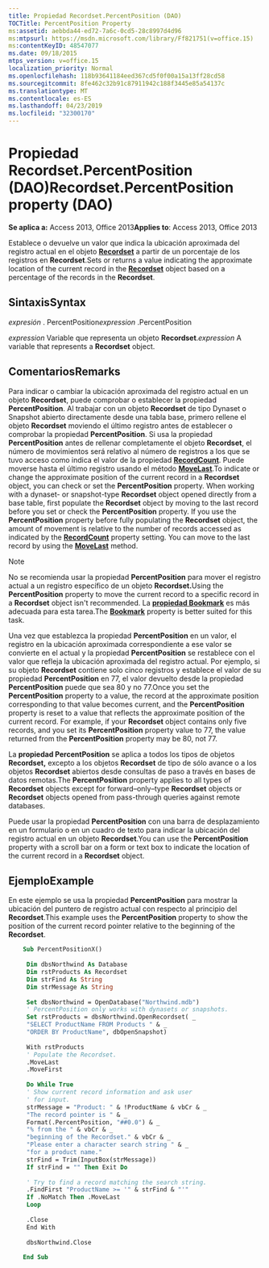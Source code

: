 ```yaml
---
title: Propiedad Recordset.PercentPosition (DAO)
TOCTitle: PercentPosition Property
ms:assetid: aebbda44-ed72-7a6c-0cd5-28c8997d4d96
ms:mtpsurl: https://msdn.microsoft.com/library/Ff821751(v=office.15)
ms:contentKeyID: 48547077
ms.date: 09/18/2015
mtps_version: v=office.15
localization_priority: Normal
ms.openlocfilehash: 118b93641184eed367cd5f0f00a15a13ff28cd58
ms.sourcegitcommit: 8fe462c32b91c87911942c188f3445e85a54137c
ms.translationtype: MT
ms.contentlocale: es-ES
ms.lasthandoff: 04/23/2019
ms.locfileid: "32300170"
---
```

# <a name="recordsetpercentposition-property-dao"></a><span data-ttu-id="c40fe-102">Propiedad Recordset.PercentPosition (DAO)</span><span class="sxs-lookup"><span data-stu-id="c40fe-102">Recordset.PercentPosition property (DAO)</span></span>

<span data-ttu-id="c40fe-103">**Se aplica a:** Access 2013, Office 2013</span><span class="sxs-lookup"><span data-stu-id="c40fe-103">**Applies to**: Access 2013, Office 2013</span></span>

<span data-ttu-id="c40fe-104">Establece o devuelve un valor que indica la ubicación aproximada del registro actual en el objeto **[Recordset](recordset-object-dao.md)** a partir de un porcentaje de los registros en **Recordset**.</span><span class="sxs-lookup"><span data-stu-id="c40fe-104">Sets or returns a value indicating the approximate location of the current record in the **[Recordset](recordset-object-dao.md)** object based on a percentage of the records in the **Recordset**.</span></span>

## <a name="syntax"></a><span data-ttu-id="c40fe-105">Sintaxis</span><span class="sxs-lookup"><span data-stu-id="c40fe-105">Syntax</span></span>

<span data-ttu-id="c40fe-106">*expresión* . PercentPosition</span><span class="sxs-lookup"><span data-stu-id="c40fe-106">*expression* .PercentPosition</span></span>

<span data-ttu-id="c40fe-107">*expression* Variable que representa un objeto **Recordset**.</span><span class="sxs-lookup"><span data-stu-id="c40fe-107">*expression* A variable that represents a **Recordset** object.</span></span>

## <a name="remarks"></a><span data-ttu-id="c40fe-108">Comentarios</span><span class="sxs-lookup"><span data-stu-id="c40fe-108">Remarks</span></span>

<span data-ttu-id="c40fe-p101">Para indicar o cambiar la ubicación aproximada del registro actual en un objeto **Recordset**, puede comprobar o establecer la propiedad **PercentPosition**. Al trabajar con un objeto **Recordset** de tipo Dynaset o Snapshot abierto directamente desde una tabla base, primero rellene el objeto **Recordset** moviendo el último registro antes de establecer o comprobar la propiedad **PercentPosition**. Si usa la propiedad **PercentPosition** antes de rellenar completamente el objeto **Recordset**, el número de movimientos será relativo al número de registros a los que se tuvo acceso como indica el valor de la propiedad **[RecordCount](recordset-recordcount-property-dao.md)**. Puede moverse hasta el último registro usando el método **[MoveLast](recordset-movelast-method-dao.md)**.</span><span class="sxs-lookup"><span data-stu-id="c40fe-p101">To indicate or change the approximate position of the current record in a **Recordset** object, you can check or set the **PercentPosition** property. When working with a dynaset- or snapshot-type **Recordset** object opened directly from a base table, first populate the **Recordset** object by moving to the last record before you set or check the **PercentPosition** property. If you use the **PercentPosition** property before fully populating the **Recordset** object, the amount of movement is relative to the number of records accessed as indicated by the **[RecordCount](recordset-recordcount-property-dao.md)** property setting. You can move to the last record by using the **[MoveLast](recordset-movelast-method-dao.md)** method.</span></span>

> [!NOTE]
> <span data-ttu-id="c40fe-113">No se recomienda usar la propiedad **PercentPosition** para mover el registro actual a un registro específico de un objeto **Recordset.**</span><span class="sxs-lookup"><span data-stu-id="c40fe-113">Using the **PercentPosition** property to move the current record to a specific record in a **Recordset** object isn't recommended.</span></span> <span data-ttu-id="c40fe-114">La **[propiedad Bookmark](recordset-bookmark-property-dao.md)** es más adecuada para esta tarea.</span><span class="sxs-lookup"><span data-stu-id="c40fe-114">The **[Bookmark](recordset-bookmark-property-dao.md)** property is better suited for this task.</span></span>

<span data-ttu-id="c40fe-p103">Una vez que establezca la propiedad **PercentPosition** en un valor, el registro en la ubicación aproximada correspondiente a ese valor se convierte en el actual y la propiedad **PercentPosition** se restablece con el valor que refleja la ubicación aproximada del registro actual. Por ejemplo, si su objeto **Recordset** contiene solo cinco registros y establece el valor de su propiedad **PercentPosition** en 77, el valor devuelto desde la propiedad **PercentPosition** puede que sea 80 y no 77.</span><span class="sxs-lookup"><span data-stu-id="c40fe-p103">Once you set the **PercentPosition** property to a value, the record at the approximate position corresponding to that value becomes current, and the **PercentPosition** property is reset to a value that reflects the approximate position of the current record. For example, if your **Recordset** object contains only five records, and you set its **PercentPosition** property value to 77, the value returned from the **PercentPosition** property may be 80, not 77.</span></span>

<span data-ttu-id="c40fe-117">La **propiedad PercentPosition** se aplica a todos los tipos de objetos **Recordset,** excepto a los objetos **Recordset** de tipo de sólo avance o a los objetos **Recordset** abiertos desde consultas de paso a través en bases de datos remotas.</span><span class="sxs-lookup"><span data-stu-id="c40fe-117">The **PercentPosition** property applies to all types of **Recordset** objects except for forward–only–type **Recordset** objects or **Recordset** objects opened from pass-through queries against remote databases.</span></span>

<span data-ttu-id="c40fe-118">Puede usar la propiedad **PercentPosition** con una barra de desplazamiento en un formulario o en un cuadro de texto para indicar la ubicación del registro actual en un objeto **Recordset**.</span><span class="sxs-lookup"><span data-stu-id="c40fe-118">You can use the **PercentPosition** property with a scroll bar on a form or text box to indicate the location of the current record in a **Recordset** object.</span></span>

## <a name="example"></a><span data-ttu-id="c40fe-119">Ejemplo</span><span class="sxs-lookup"><span data-stu-id="c40fe-119">Example</span></span>

<span data-ttu-id="c40fe-120">En este ejemplo se usa la propiedad **PercentPosition** para mostrar la ubicación del puntero de registro actual con respecto al principio del **Recordset**.</span><span class="sxs-lookup"><span data-stu-id="c40fe-120">This example uses the **PercentPosition** property to show the position of the current record pointer relative to the beginning of the **Recordset**.</span></span>

```vb
    Sub PercentPositionX() 
     
     Dim dbsNorthwind As Database 
     Dim rstProducts As Recordset 
     Dim strFind As String 
     Dim strMessage As String 
     
     Set dbsNorthwind = OpenDatabase("Northwind.mdb") 
     ' PercentPosition only works with dynasets or snapshots. 
     Set rstProducts = dbsNorthwind.OpenRecordset( _ 
     "SELECT ProductName FROM Products " & _ 
     "ORDER BY ProductName", dbOpenSnapshot) 
     
     With rstProducts 
     ' Populate the Recordset. 
     .MoveLast 
     .MoveFirst 
     
     Do While True 
     ' Show current record information and ask user 
     ' for input. 
     strMessage = "Product: " & !ProductName & vbCr & _ 
     "The record pointer is " & _ 
     Format(.PercentPosition, "##0.0") & _ 
     "% from the " & vbCr & _ 
     "beginning of the Recordset." & vbCr & _ 
     "Please enter a character search string " & _ 
     "for a product name." 
     strFind = Trim(InputBox(strMessage)) 
     If strFind = "" Then Exit Do 
     
     ' Try to find a record matching the search string. 
     .FindFirst "ProductName >= '" & strFind & "'" 
     If .NoMatch Then .MoveLast 
     Loop 
     
     .Close 
     End With 
     
     dbsNorthwind.Close 
     
    End Sub
```
